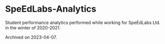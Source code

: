 # SpeEdLabs-Analytics

Student performance analytics performed while working for SpeEdLabs Ltd. in the winter of 2020-2021. 

Archived on 2023-04-07. 

